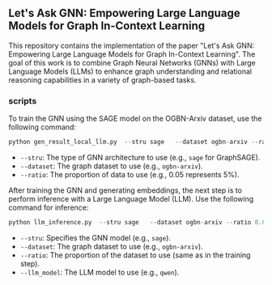 ## Let's Ask GNN: Empowering Large Language Models for Graph In-Context Learning


This repository contains the implementation of the paper "Let's Ask GNN: Empowering Large Language Models for Graph In-Context Learning". The goal of this work is to combine Graph Neural Networks (GNNs) with Large Language Models (LLMs) to enhance graph understanding and relational reasoning capabilities in a variety of graph-based tasks.




### scripts

To train the GNN using the SAGE model on the OGBN-Arxiv dataset, use the following command:

```python
python gen_result_local_llm.py  --stru sage   --dataset ogbn-arxiv --ratio 0.05

```

- `--stru`: The type of GNN architecture to use (e.g., `sage` for GraphSAGE).
- `--dataset`: The graph dataset to use (e.g., `ogbn-arxiv`).
- `--ratio`: The proportion of data to use (e.g., 0.05 represents 5%).



After training the GNN and generating embeddings, the next step is to perform inference with a Large Language Model (LLM). Use the following command for inference:


```python
python llm_inference.py  --stru sage   --dataset ogbn-arxiv --ratio 0.05  --llm_model qwen

```

- `--stru`: Specifies the GNN model (e.g., `sage`).
- `--dataset`: The graph dataset to use (e.g., `ogbn-arxiv`).
- `--ratio`: The proportion of the dataset to use (same as in the training step).
- `--llm_model`: The LLM model to use (e.g., `qwen`).
